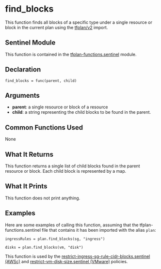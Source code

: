 # find_blocks
This function finds all blocks of a specific type under a single resource or block in the current plan using the [tfplan/v2](https://www.terraform.io/docs/cloud/sentinel/import/tfplan-v2.html) import.

## Sentinel Module
This function is contained in the [tfplan-functions.sentinel](../tfplan-functions.sentinel) module.

## Declaration
`find_blocks = func(parent, child)`

## Arguments
* **parent**: a single resource or block of a resource
* **child**: a string representing the child blocks to be found in the parent.

## Common Functions Used
None

## What It Returns
This function returns a single list of child blocks found in the parent resource or block. Each child block is represented by a map.

## What It Prints
This function does not print anything.

## Examples
Here are some examples of calling this function, assuming that the tfplan-functions.sentinel file that contains it has been imported with the alias `plan`:
```
ingressRules = plan.find_blocks(sg, "ingress")

disks = plan.find_blocks(vm, "disk")
```

This function is used by the [restrict-ingress-sg-rule-cidr-blocks.sentinel (AWSc)](../../../aws/restrict-ingress-sg-rule-cidr-blocks.sentinel) and [restrict-vm-disk-size.sentinel (VMware)](../../../vmware/restrict-vm-disk-size.sentinel) policies.
